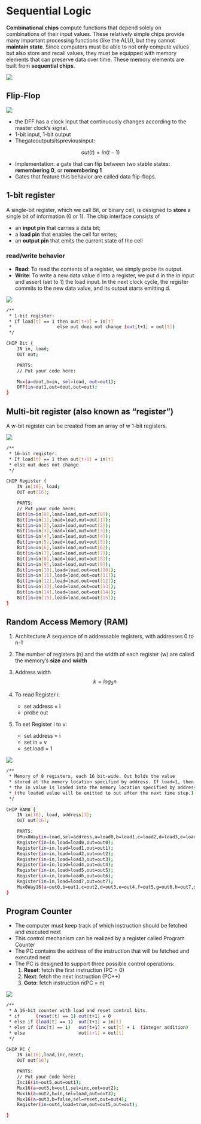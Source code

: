 # Sequential Logic
**Combinational chips** compute functions that depend solely on combinations of their input values. These relatively simple chips provide many important processing functions (like the ALU), but they cannot **maintain state**. Since computers must be able to not only compute values but also store and recall values, they must be equipped with memory elements that can preserve data over time. These memory elements are built from **sequential chips**.

![](resources/1.png)


## Flip-Flop

![](resources/DFF.png)

- the DFF has a clock input that continuously changes according to the master clock’s signal.
- 1-bit input, 1-bit output
- Thegateoutputsitspreviousinput:

$$out(t)=in(t-1)$$

- Implementation: a gate that can flip between two stable states: **remembering 0**, or **remembering 1**
- Gates that feature this behavior are called data flip-flops.

## 1-bit register

A single-bit register, which we call Bit, or binary cell, is designed to **store** a single bit of information (0 or 1). The chip interface consists of 

- an **input pin** that carries a data bit;
- a **load pin** that enables the cell for writes;
- an **output pin** that emits the current state of the cell

### read/write behavior
- **Read**: To read the contents of a register, we simply probe its output.
- **Write**: To write a new data value d into a register, we put d in the in input and assert (set to 1) the load input. In the next clock cycle, the register commits to the new data value, and its output starts emitting d.

![](resources/register1.png)


```bash
/**
 * 1-bit register:
 * If load[t] == 1 then out[t+1] = in[t]
 *                 else out does not change (out[t+1] = out[t])
 */

CHIP Bit {
    IN in, load;
    OUT out;

    PARTS:
    // Put your code here:

    Mux(a=dout,b=in, sel=load, out=out1);
    DFF(in=out1,out=dout,out=out);
}
```


## Multi-bit register (also known as “register”)

A w-bit register can be created from an array of w 1-bit registers.

![](resources/register16.png)

```bash
/**
 * 16-bit register:
 * If load[t] == 1 then out[t+1] = in[t]
 * else out does not change
 */

CHIP Register {
    IN in[16], load;
    OUT out[16];

    PARTS:
    // Put your code here:
    Bit(in=in[0],load=load,out=out[0]);
    Bit(in=in[1],load=load,out=out[1]);
    Bit(in=in[2],load=load,out=out[2]);
    Bit(in=in[3],load=load,out=out[3]);
    Bit(in=in[4],load=load,out=out[4]);
    Bit(in=in[5],load=load,out=out[5]);
    Bit(in=in[6],load=load,out=out[6]);
    Bit(in=in[7],load=load,out=out[7]);
    Bit(in=in[8],load=load,out=out[8]);
    Bit(in=in[9],load=load,out=out[9]);
    Bit(in=in[10],load=load,out=out[10]);
    Bit(in=in[11],load=load,out=out[11]);
    Bit(in=in[12],load=load,out=out[12]);
    Bit(in=in[13],load=load,out=out[13]);
    Bit(in=in[14],load=load,out=out[14]);
    Bit(in=in[15],load=load,out=out[15]);
}
```

## Random Access Memory (RAM)

1. Architecture
A sequence of n addressable registers, with addresses 0 to n-1

2. The number of registers (n) and the width of each register (w) are called the memory’s **size** and **width**

3. Address width
$$k = log_2 n$$

4. To read Register i:
    - set address = i
    - probe out

5. To set Register i to v:
    - set address = i
    - set in = v 
    - set load = 1

![](resources/RAM.png)


```bash
/**
 * Memory of 8 registers, each 16 bit-wide. Out holds the value
 * stored at the memory location specified by address. If load=1, then 
 * the in value is loaded into the memory location specified by address 
 * (the loaded value will be emitted to out after the next time step.)
 */

CHIP RAM8 {
    IN in[16], load, address[3];
    OUT out[16];

    PARTS:
    DMux8Way(in=load,sel=address,a=load0,b=load1,c=load2,d=load3,e=load4,f=load5,g=load6,h=load7);
    Register(in=in,load=load0,out=out0);
    Register(in=in,load=load1,out=out1);
    Register(in=in,load=load2,out=out2);
    Register(in=in,load=load3,out=out3);
    Register(in=in,load=load4,out=out4);
    Register(in=in,load=load5,out=out5);
    Register(in=in,load=load6,out=out6);
    Register(in=in,load=load7,out=out7);
    Mux8Way16(a=out0,b=out1,c=out2,d=out3,e=out4,f=out5,g=out6,h=out7,sel=address,out=out);
}
```

## Program Counter

- The computer must keep track of which instruction should be fetched and executed next
- This control mechanism can be realized by a register called Program Counter
- The PC contains the address of the instruction that will be fetched and executed next
- The PC is designed to support three possible control operations:
    1. **Reset**: fetch the first instruction (PC = 0)
    2. **Next**: fetch the next instruction (PC++)
    3. **Goto**: fetch instruction n(PC = n)

![](resources/counter.png)


```bash
/**
 * A 16-bit counter with load and reset control bits.
 * if      (reset[t] == 1) out[t+1] = 0
 * else if (load[t] == 1)  out[t+1] = in[t]
 * else if (inc[t] == 1)   out[t+1] = out[t] + 1  (integer addition)
 * else                    out[t+1] = out[t]
 */

CHIP PC {
    IN in[16],load,inc,reset;
    OUT out[16];

    PARTS:
    // Put your code here:
    Inc16(in=out5,out=out1);
    Mux16(a=out5,b=out1,sel=inc,out=out2);
    Mux16(a=out2,b=in,sel=load,out=out3);
    Mux16(a=out3,b=false,sel=reset,out=out4);
    Register(in=out4,load=true,out=out5,out=out);

}

```